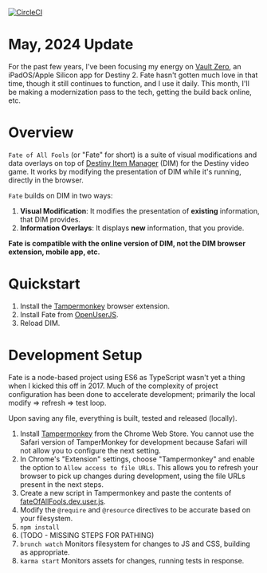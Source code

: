 [![CircleCI](https://circleci.com/gh/rslifka/fate_of_all_fools.svg?style=shield)](https://circleci.com/gh/rslifka/fate_of_all_fools)

# May, 2024 Update

For the past few years, I've been focusing my energy on [Vault Zero](https://www.vaultzero.app/), an iPadOS/Apple Silicon app for Destiny 2. Fate hasn't gotten much love in that time, though it still continues to function, and I use it daily. This month, I'll be making a modernization pass to the tech, getting the build back online, etc.

# Overview

`Fate of All Fools` (or "Fate" for short) is a suite of visual modifications and data overlays on top of [Destiny Item Manager](https://www.destinyitemmanager.com/) (DIM) for the Destiny video game. It works by modifying the presentation of DIM while it's running, directly in the browser.

`Fate` builds on DIM in two ways:

1. **Visual Modification**: It modifies the presentation of **existing** information, that DIM provides.
1. **Information Overlays**: It displays **new** information, that you provide.

**Fate is compatible with the online version of DIM, not the DIM browser extension, mobile app, etc.**

# Quickstart

1. Install the [Tampermonkey](https://tampermonkey.net/) browser extension.
1. Install Fate from [OpenUserJS](https://openuserjs.org/scripts/rslifka/FateOfAllFools_-_DIM_Customization).
1. Reload DIM.

# Development Setup
Fate is a node-based project using ES6 as TypeScript wasn't yet a thing when I kicked this off in 2017. Much of the complexity of project configuration has been done to accelerate development; primarily the local modify => refresh => test loop.

Upon saving any file, everything is built, tested and released (locally).

1. Install [Tampermonkey](https://chrome.google.com/webstore/detail/Tampermonkey/dhdgffkkebhmkfjojejmpbldmpobfkfo?hl=en) from the Chrome Web Store. You cannot use the Safari version of TamperMonkey for development because Safari will not allow you to configure the next setting.
1. In Chrome's "Extension" settings, choose "Tampermonkey" and enable the option to `Allow access to file URLs`. This allows you to refresh your browser to pick up changes during development, using the file URLs present in the next steps.
1. Create a new script in Tampermonkey and paste the contents of [fateOfAllFools.dev.user.js](https://github.com/rslifka/fate_of_all_fools/blob/master/fateOfAllFools.dev.user.js).
1. Modify the `@require` and `@resource` directives to be accurate based on your filesystem.
1. `npm install`
1. (TODO - MISSING STEPS FOR PATHING)
1. `brunch watch` Monitors filesystem for changes to JS and CSS, building as appropriate.
1. `karma start` Monitors assets for changes, running tests in response.
